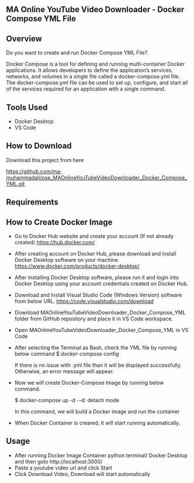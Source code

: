 ## MA Online YouTube Video Downloader - Docker Compose YML File

## Overview
Do you want to create and run Docker Compose YML File?

Docker Compose is a tool for defining and running multi-container Docker applications. 
It allows developers to define the application’s services, networks, and volumes in a single file called a docker-compose.yml file. 
The docker-compose.yml file can be used to set up, configure, and start all of the services required for an application with a single command.

## Tools Used

- Docker Desktop
- VS Code


## How to Download

Download this project from here

https://github.com/ma-muhammadali/pse_MAOnlineYouTubeVideoDownloader_Docker_Compose_YML.git

## Requirements

## How to Create Docker Image

- Go to Docker Hub website and create your account (If not already created) https://hub.docker.com/

- After creating account on Docker Hub, please download and install Docker Desktop software on your machine. https://www.docker.com/products/docker-desktop/

- After installing Docker Desktop software, please run it and login into Docker Desktop using your account credentials created on Docker Hub.

- Download and Install Visual Studio Code (Windows Version) software from below URL. https://code.visualstudio.com/download

- Download MAOnlineYouTubeVideoDownloader_Docker_Compose_YML folder from GitHub repository and place it in VS Code workspace.

- Open MAOnlineYouTubeVideoDownloader_Docker_Compose_YML in VS Code

- After selecting the Terminal as Bash, check the YML file by running below command
	$ docker-compose config
	
	If there is no issue with .yml file than it will be displayed successfully. Otherwise, an error message will appear.

- Now we will create Docker-Compose Image by running below command.
	
	$ docker-compose up -d --d: detach mode
	
	In this command, we will build a Docker image and run the container

- When Docker Container is creared, it will start running automatically.

## Usage

* After running Docker Image Container python terminal/ Docker Desktop and then goto http://localhost:3000/
* Paste a youtube video url and click Start
* Click Download Video, Download will start automatically
